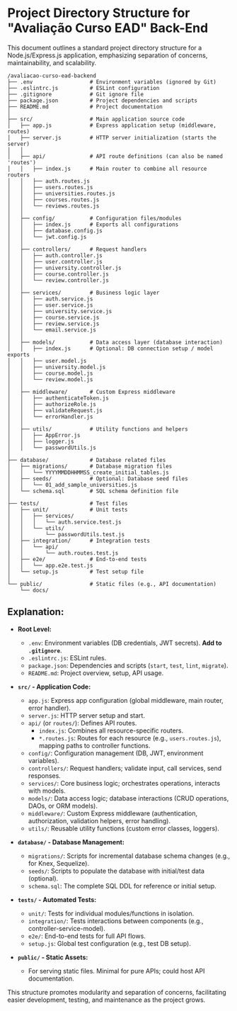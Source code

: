 # Project Directory Structure for "Avaliação Curso EAD" Back-End

This document outlines a standard project directory structure for a Node.js/Express.js application, emphasizing separation of concerns, maintainability, and scalability.

```
/avaliacao-curso-ead-backend
├── .env                  # Environment variables (ignored by Git)
├── .eslintrc.js          # ESLint configuration
├── .gitignore            # Git ignore file
├── package.json          # Project dependencies and scripts
├── README.md             # Project documentation
│
├── src/                  # Main application source code
│   ├── app.js            # Express application setup (middleware, routes)
│   ├── server.js         # HTTP server initialization (starts the server)
│   │
│   ├── api/              # API route definitions (can also be named 'routes')
│   │   ├── index.js      # Main router to combine all resource routers
│   │   ├── auth.routes.js
│   │   ├── users.routes.js
│   │   ├── universities.routes.js
│   │   ├── courses.routes.js
│   │   └── reviews.routes.js
│   │
│   ├── config/           # Configuration files/modules
│   │   ├── index.js      # Exports all configurations
│   │   ├── database.config.js
│   │   └── jwt.config.js
│   │
│   ├── controllers/      # Request handlers
│   │   ├── auth.controller.js
│   │   ├── user.controller.js
│   │   ├── university.controller.js
│   │   ├── course.controller.js
│   │   └── review.controller.js
│   │
│   ├── services/         # Business logic layer
│   │   ├── auth.service.js
│   │   ├── user.service.js
│   │   ├── university.service.js
│   │   ├── course.service.js
│   │   ├── review.service.js
│   │   └── email.service.js
│   │
│   ├── models/           # Data access layer (database interaction)
│   │   ├── index.js      # Optional: DB connection setup / model exports
│   │   ├── user.model.js
│   │   ├── university.model.js
│   │   ├── course.model.js
│   │   └── review.model.js
│   │
│   ├── middleware/       # Custom Express middleware
│   │   ├── authenticateToken.js
│   │   ├── authorizeRole.js
│   │   ├── validateRequest.js
│   │   └── errorHandler.js
│   │
│   ├── utils/            # Utility functions and helpers
│   │   ├── AppError.js
│   │   ├── logger.js
│   │   └── passwordUtils.js
│
├── database/             # Database related files
│   ├── migrations/       # Database migration files
│   │   └── YYYYMMDDHHMMSS_create_initial_tables.js
│   ├── seeds/            # Optional: Database seed files
│   │   └── 01_add_sample_universities.js
│   └── schema.sql        # SQL schema definition file
│
├── tests/                # Test files
│   ├── unit/             # Unit tests
│   │   ├── services/
│   │   │   └── auth.service.test.js
│   │   └── utils/
│   │       └── passwordUtils.test.js
│   ├── integration/      # Integration tests
│   │   └── api/
│   │       └── auth.routes.test.js
│   ├── e2e/              # End-to-end tests
│   │   └── app.e2e.test.js
│   └── setup.js          # Test setup file
│
└── public/               # Static files (e.g., API documentation)
    └── docs/

```

## Explanation:

*   **Root Level:**
    *   `.env`: Environment variables (DB credentials, JWT secrets). **Add to `.gitignore`**.
    *   `.eslintrc.js`: ESLint rules.
    *   `package.json`: Dependencies and scripts (`start`, `test`, `lint`, `migrate`).
    *   `README.md`: Project overview, setup, API usage.

*   **`src/` - Application Code:**
    *   `app.js`: Express app configuration (global middleware, main router, error handler).
    *   `server.js`: HTTP server setup and start.
    *   `api/` (or `routes/`): Defines API routes.
        *   `index.js`: Combines all resource-specific routers.
        *   `*.routes.js`: Routes for each resource (e.g., `users.routes.js`), mapping paths to controller functions.
    *   `config/`: Configuration management (DB, JWT, environment variables).
    *   `controllers/`: Request handlers; validate input, call services, send responses.
    *   `services/`: Core business logic; orchestrates operations, interacts with models.
    *   `models/`: Data access logic; database interactions (CRUD operations, DAOs, or ORM models).
    *   `middleware/`: Custom Express middleware (authentication, authorization, validation helpers, error handling).
    *   `utils/`: Reusable utility functions (custom error classes, loggers).

*   **`database/` - Database Management:**
    *   `migrations/`: Scripts for incremental database schema changes (e.g., for Knex, Sequelize).
    *   `seeds/`: Scripts to populate the database with initial/test data (optional).
    *   `schema.sql`: The complete SQL DDL for reference or initial setup.

*   **`tests/` - Automated Tests:**
    *   `unit/`: Tests for individual modules/functions in isolation.
    *   `integration/`: Tests interactions between components (e.g., controller-service-model).
    *   `e2e/`: End-to-end tests for full API flows.
    *   `setup.js`: Global test configuration (e.g., test DB setup).

*   **`public/` - Static Assets:**
    *   For serving static files. Minimal for pure APIs; could host API documentation.

This structure promotes modularity and separation of concerns, facilitating easier development, testing, and maintenance as the project grows.
